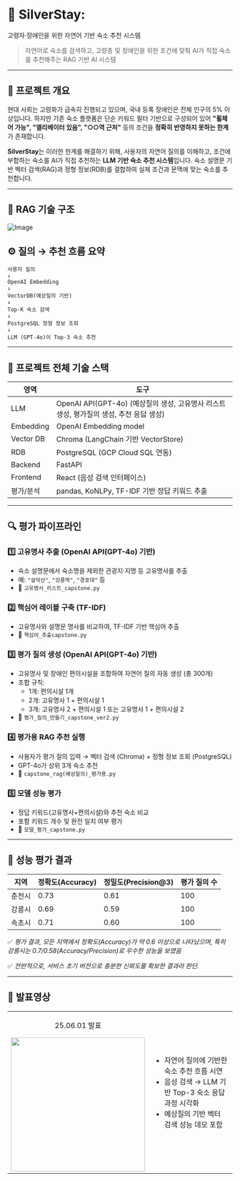 # 🏡 SilverStay: 
고령자·장애인을 위한 자연어 기반 숙소 추천 시스템

> 자연어로 숙소를 검색하고, 고령층 및 장애인을 위한 조건에 맞춰 AI가 직접 숙소를 추천해주는 RAG 기반 AI 시스템

---

## 📌 프로젝트 개요

현대 사회는 고령화가 급속히 진행되고 있으며, 국내 등록 장애인은 전체 인구의 5% 이상입니다. 하지만 기존 숙소 플랫폼은 단순 키워드 필터 기반으로 구성되어 있어 **"휠체어 가능", "엘리베이터 있음", "○○역 근처"** 등의 조건을 **정확히 반영하지 못하는 한계**가 존재합니다.

**SilverStay**는 이러한 한계를 해결하기 위해, 사용자의 자연어 질의를 이해하고, 조건에 부합하는 숙소를 AI가 직접 추천하는 **LLM 기반 숙소 추천 시스템**입니다. 숙소 설명문 기반 벡터 검색(RAG)과 정형 정보(RDB)를 결합하여 실제 조건과 문맥에 맞는 숙소를 추천합니다.

---

## 🧠 RAG 기술 구조

![Image](https://github.com/user-attachments/assets/9bbcff9f-1f87-423f-b3bf-38bbb63d1a74)

## ⚙️ 질의 → 추천 흐름 요약

```
사용자 질의
↓
OpenAI Embedding
↓
VectorDB(예상질의 기반)
↓
Top-K 숙소 검색
↓
PostgreSQL 정형 정보 조회
↓
LLM (GPT-4o)이 Top-3 숙소 추천
```

---

## 🧩 프로젝트 전체 기술 스택

| 영역 | 도구 |
|------|------|
| LLM | OpenAI API(GPT-4o) (예상질의 생성, 고유명사 리스트 생성, 평가질의 생성, 추천 응답 생성) |
| Embedding | OpenAI Embedding model |
| Vector DB | Chroma (LangChain 기반 VectorStore) |
| RDB | PostgreSQL (GCP Cloud SQL 연동) |
| Backend | FastAPI |
| Frontend | React (음성 검색 인터페이스) |
| 평가/분석 | pandas, KoNLPy, TF-IDF 기반 정답 키워드 추출 |

---

## 🔍 평가 파이프라인

### 1️⃣ 고유명사 추출 (OpenAI API(GPT-4o) 기반)
- 숙소 설명문에서 숙소명을 제외한 관광지·지명 등 고유명사를 추출
- 예: `"설악산"`, `"강릉역"`, `"경포대"` 등
- 📄 `고유명사_리스트_capstone.py`

### 2️⃣ 핵심어 레이블 구축 (TF-IDF)
- 고유명사와 설명문 명사를 비교하여, TF-IDF 기반 핵심어 추출
- 📄 `핵심어_추출capstone.py`

### 3️⃣ 평가 질의 생성 (OpenAI API(GPT-4o) 기반)
- 고유명사 및 장애인 편의시설을 조합하여 자연어 질의 자동 생성 (총 300개)
- 조합 규칙:
  - 1개: 편의시설 1개
  - 2개: 고유명사 1 + 편의시설 1
  - 3개: 고유명사 2 + 편의시설 1 또는 고유명사 1 + 편의시설 2
- 📄 `평가_질의_만들기_capstone_ver2.py`

### 4️⃣ 평가용 RAG 추천 실행
- 사용자가 평가 질의 입력 → 벡터 검색 (Chroma) + 정형 정보 조회 (PostgreSQL)
- GPT-4o가 상위 3개 숙소 추천
- 📄 `capstone_rag(예상질의)_평가용.py`

### 5️⃣ 모델 성능 평가
- 정답 키워드(고유명사+편의시설)와 추천 숙소 비교
- 포함 키워드 개수 및 완전 일치 여부 평가
- 📄 `모델_평가_capstone.py`

---

## 🧪 성능 평가 결과

| 지역 | 정확도(Accuracy) | 정밀도(Precision@3) | 평가 질의 수 |
|------|------------------|----------------------|---------------|
| 춘천시 | 0.73 | 0.61 | 100 |
| 강릉시 | 0.69 | 0.59 | 100 |
| 속초시 | 0.71 | 0.60 | 100 |

✅ *평가 결과, 모든 지역에서 정확도(Accuracy)가 약 0.6 이상으로 나타났으며, 특히 강릉시는 0.7/0.58(Accuracy/Precision)로 우수한 성능을 보였음*

✅ *전반적으로, 서비스 초기 버전으로 충분한 신뢰도를 확보한 결과라 판단.*

---

## 📁 발표영상

<table>
  <tbody>
    <tr>
      <td>
        <p align="center"> 25.06.01 발표 </p>
        <a href="https://youtube.com/shorts/zrDNK5mdWFA?feature=share" title="SilverStay 발표 영상">
          <img align="center" src="https://github.com/user-attachments/assets/defc25e0-b497-4147-9676-417dd817745d" width="300" >
        </a>
      </td>
      <td>
        <ul>
          <li> 자연어 질의에 기반한 숙소 추천 흐름 시연 </li>
          <li> 음성 검색 → LLM 기반 Top-3 숙소 응답 과정 시각화 </li>
          <li> 예상질의 기반 벡터 검색 성능 데모 포함 </li>
        </ul>
      </td>
    </tr>
  </tbody>
</table>
